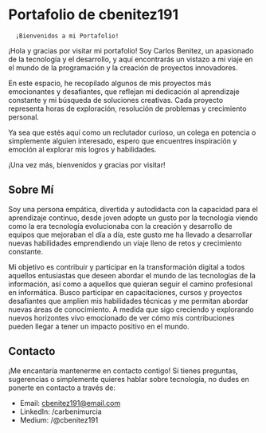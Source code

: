 # Portafolio de cbenitez191


      ¡Bienvenidos a mi Portafolio!



¡Hola y gracias por visitar mi portafolio! Soy Carlos Benitez, un apasionado de la tecnología y el desarrollo, y aquí encontrarás un vistazo a mi viaje en el mundo de la programación y la creación de proyectos innovadores.

En este espacio, he recopilado algunos de mis proyectos más emocionantes y desafiantes, que reflejan mi dedicación al aprendizaje constante y mi búsqueda de soluciones creativas. Cada proyecto representa horas de exploración, resolución de problemas y crecimiento personal.

Ya sea que estés aquí como un reclutador curioso, un colega en potencia o simplemente alguien interesado, espero que encuentres inspiración y emoción al explorar mis logros y habilidades.


¡Una vez más, bienvenidos y gracias por visitar!


## Sobre Mí


Soy una persona empática, divertida y autodidacta con la capacidad para el aprendizaje continuo, desde joven adopte un gusto por la tecnología viendo como la era tecnología evolucionaba con la creación y desarrollo de equipos que mejoraban el día a día, este gusto me ha llevado a desarrollar nuevas habilidades emprendiendo un viaje lleno de retos y crecimiento constante.

Mi objetivo es contribuir y participar en la transformación digital a todos aquellos entusiastas que deseen abordar el mundo de las tecnologías de la información, así como a aquellos que quieran seguir el camino profesional en informática. Busco participar en capacitaciones, cursos y proyectos desafiantes que amplíen mis habilidades técnicas y me permitan abordar nuevas áreas de conocimiento. A medida que sigo creciendo y explorando nuevos horizontes vivo emocionado de ver cómo mis contribuciones pueden llegar a tener un impacto positivo en el mundo.


## Contacto


¡Me encantaría mantenerme en contacto contigo! Si tienes preguntas, sugerencias o simplemente quieres hablar sobre tecnología, no dudes en ponerte en contacto a través de:

- Email: cbenitez191@email.com                                                                                                                                                                            
- LinkedIn: /carbenimurcia                                                                                                                                                                                             
- Medium: /@cbenitez191


